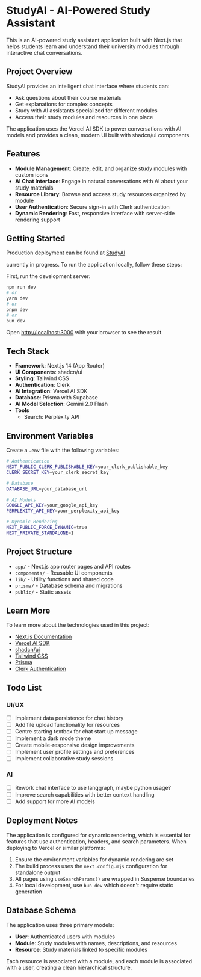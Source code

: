 # StudyAI - AI-Powered Study Assistant

This is an AI-powered study assistant application built with Next.js that helps students learn and understand their university modules through interactive chat conversations.

## Project Overview

StudyAI provides an intelligent chat interface where students can:

- Ask questions about their course materials
- Get explanations for complex concepts
- Study with AI assistants specialized for different modules
- Access their study modules and resources in one place

The application uses the Vercel AI SDK to power conversations with AI models and provides a clean, modern UI built with shadcn/ui components.

## Features

- **Module Management**: Create, edit, and organize study modules with custom icons
- **AI Chat Interface**: Engage in natural conversations with AI about your study materials
- **Resource Library**: Browse and access study resources organized by module
- **User Authentication**: Secure sign-in with Clerk authentication
- **Dynamic Rendering**: Fast, responsive interface with server-side rendering support

## Getting Started

Production deployment can be found at [StudyAI](https://study-chat-app.vercel.app/)

currently in progress. To run the application locally, follow these steps:

First, run the development server:

```bash
npm run dev
# or
yarn dev
# or
pnpm dev
# or
bun dev
```

Open [http://localhost:3000](http://localhost:3000) with your browser to see the result.

## Tech Stack

- **Framework**: Next.js 14 (App Router)
- **UI Components**: shadcn/ui
- **Styling**: Tailwind CSS
- **Authentication**: Clerk
- **AI Integration**: Vercel AI SDK
- **Database**: Prisma with Supabase
- **AI Model Selection**: Gemini 2.0 Flash
- **Tools**
  - Search: Perplexity API

## Environment Variables

Create a `.env` file with the following variables:

```bash
# Authentication
NEXT_PUBLIC_CLERK_PUBLISHABLE_KEY=your_clerk_publishable_key
CLERK_SECRET_KEY=your_clerk_secret_key

# Database
DATABASE_URL=your_database_url

# AI Models
GOOGLE_API_KEY=your_google_api_key
PERPLEXITY_API_KEY=your_perplexity_api_key

# Dynamic Rendering
NEXT_PUBLIC_FORCE_DYNAMIC=true
NEXT_PRIVATE_STANDALONE=1
```

## Project Structure

- `app/` - Next.js app router pages and API routes
- `components/` - Reusable UI components
- `lib/` - Utility functions and shared code
- `prisma/` - Database schema and migrations
- `public/` - Static assets

## Learn More

To learn more about the technologies used in this project:

- [Next.js Documentation](https://nextjs.org/docs)
- [Vercel AI SDK](https://sdk.vercel.ai/docs)
- [shadcn/ui](https://ui.shadcn.com)
- [Tailwind CSS](https://tailwindcss.com/docs)
- [Prisma](https://www.prisma.io/docs)
- [Clerk Authentication](https://clerk.com/docs)

## Todo List

### UI/UX

- [ ] Implement data persistence for chat history
- [ ] Add file upload functionality for resources
- [ ] Centre starting textbox for chat start up message
- [ ] Implement a dark mode theme
- [ ] Create mobile-responsive design improvements
- [ ] Implement user profile settings and preferences
- [ ] Implement collaborative study sessions

### AI

- [ ] Rework chat interface to use langgraph, maybe python usage?
- [ ] Improve search capabilities with better context handling
- [ ] Add support for more AI models

## Deployment Notes

The application is configured for dynamic rendering, which is essential for features that use authentication, headers, and search parameters. When deploying to Vercel or similar platforms:

1. Ensure the environment variables for dynamic rendering are set
2. The build process uses the `next.config.mjs` configuration for standalone output
3. All pages using `useSearchParams()` are wrapped in Suspense boundaries
4. For local development, use `bun dev` which doesn't require static generation

## Database Schema

The application uses three primary models:

- **User**: Authenticated users with modules
- **Module**: Study modules with names, descriptions, and resources
- **Resource**: Study materials linked to specific modules

Each resource is associated with a module, and each module is associated with a user, creating a clean hierarchical structure.
